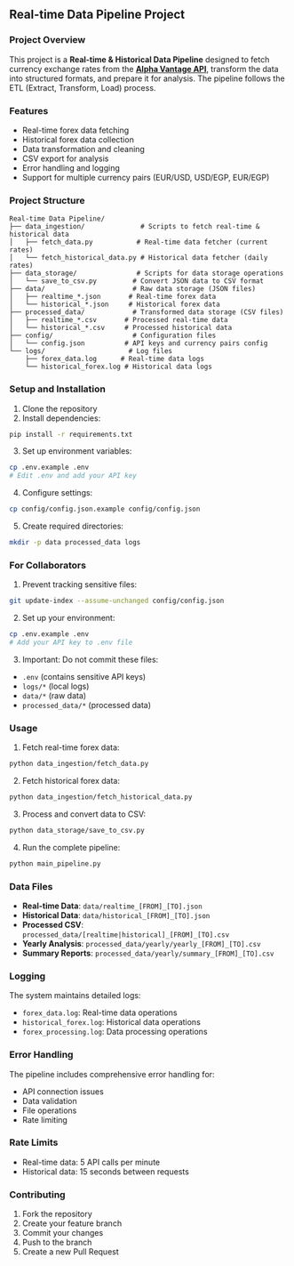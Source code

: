 ## Real-time Data Pipeline Project

### Project Overview
This project is a **Real-time & Historical Data Pipeline** designed to fetch currency exchange rates from the [**Alpha Vantage API**](https://www.alphavantage.co), transform the data into structured formats, and prepare it for analysis. The pipeline follows the ETL (Extract, Transform, Load) process.

### Features
- Real-time forex data fetching
- Historical forex data collection
- Data transformation and cleaning
- CSV export for analysis
- Error handling and logging
- Support for multiple currency pairs (EUR/USD, USD/EGP, EUR/EGP)

### Project Structure
```plaintext
Real-time Data Pipeline/
├── data_ingestion/              # Scripts to fetch real-time & historical data
│   ├── fetch_data.py           # Real-time data fetcher (current rates)
│   └── fetch_historical_data.py # Historical data fetcher (daily rates)
├── data_storage/               # Scripts for data storage operations
│   └── save_to_csv.py         # Convert JSON data to CSV format
├── data/                      # Raw data storage (JSON files)
│   ├── realtime_*.json       # Real-time forex data
│   └── historical_*.json     # Historical forex data
├── processed_data/            # Transformed data storage (CSV files)
│   ├── realtime_*.csv       # Processed real-time data
│   └── historical_*.csv     # Processed historical data
├── config/                    # Configuration files
│   └── config.json          # API keys and currency pairs config
└── logs/                     # Log files
    ├── forex_data.log      # Real-time data logs
    └── historical_forex.log # Historical data logs
```

### Setup and Installation

1. Clone the repository
2. Install dependencies:
```bash
pip install -r requirements.txt
```

3. Set up environment variables:
```bash
cp .env.example .env
# Edit .env and add your API key
```

4. Configure settings:
```bash
cp config/config.json.example config/config.json
```

5. Create required directories:
```bash
mkdir -p data processed_data logs
```

### For Collaborators

1. Prevent tracking sensitive files:
```bash
git update-index --assume-unchanged config/config.json
```

2. Set up your environment:
```bash
cp .env.example .env
# Add your API key to .env file
```

3. Important: Do not commit these files:
- `.env` (contains sensitive API keys)
- `logs/*` (local logs)
- `data/*` (raw data)
- `processed_data/*` (processed data)

### Usage

1. Fetch real-time forex data:
```bash
python data_ingestion/fetch_data.py
```

2. Fetch historical forex data:
```bash
python data_ingestion/fetch_historical_data.py
```

3. Process and convert data to CSV:
```bash
python data_storage/save_to_csv.py
```

4. Run the complete pipeline:
```bash
python main_pipeline.py
```

### Data Files

- **Real-time Data**: `data/realtime_[FROM]_[TO].json`
- **Historical Data**: `data/historical_[FROM]_[TO].json`
- **Processed CSV**: `processed_data/[realtime|historical]_[FROM]_[TO].csv`
- **Yearly Analysis**: `processed_data/yearly/yearly_[FROM]_[TO].csv`
- **Summary Reports**: `processed_data/yearly/summary_[FROM]_[TO].csv`

### Logging

The system maintains detailed logs:
- `forex_data.log`: Real-time data operations
- `historical_forex.log`: Historical data operations
- `forex_processing.log`: Data processing operations

### Error Handling

The pipeline includes comprehensive error handling for:
- API connection issues
- Data validation
- File operations
- Rate limiting

### Rate Limits

- Real-time data: 5 API calls per minute
- Historical data: 15 seconds between requests

### Contributing

1. Fork the repository
2. Create your feature branch
3. Commit your changes
4. Push to the branch
5. Create a new Pull Request

